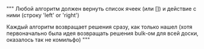 """
Любой алгоритм должен вернуть список ячеек (или []) и действие с ними (строку 'left' or 'right')

Каждый алгоритм возвращает решения сразу, как только нашел (хотя первоначально была идея возвращать решения
bulk-ом для всей доски, оказалось так не комильфо)
"""

